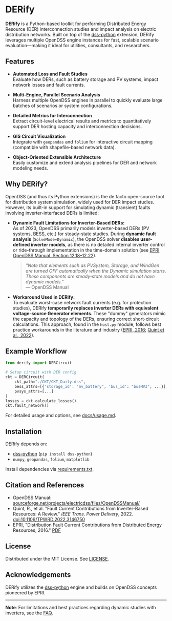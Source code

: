 # DERify

**DERify** is a Python-based toolkit for performing Distributed Energy Resource (DER) interconnection studies and impact analysis on electric distribution networks. Built on top of the [dss-python](https://github.com/dss-extensions/dss_python) extension, DERify leverages multiple OpenDSS engine instances for fast, scalable scenario evaluation—making it ideal for utilities, consultants, and researchers.

## Features

- **Automated Loss and Fault Studies**  
  Evaluate how DERs, such as battery storage and PV systems, impact network losses and fault currents.

- **Multi-Engine, Parallel Scenario Analysis**  
  Harness multiple OpenDSS engines in parallel to quickly evaluate large batches of scenarios or system configurations.

- **Detailed Metrics for Interconnection**  
  Extract circuit-level electrical results and metrics to quantitatively support DER hosting capacity and interconnection decisions.

- **GIS Circuit Visualization**  
  Integrate with `geopandas` and `folium` for interactive circuit mapping (compatible with shapefile-based network data).

- **Object-Oriented Extensible Architecture**  
  Easily customize and extend analysis pipelines for DER and network modeling needs.

## Why DERify?

OpenDSS (and thus its Python extensions) is the de facto open-source tool for distribution system simulation, widely used for DER impact studies. However, its built-in support for simulating dynamic (transient) faults involving inverter-interfaced DERs is limited:

- **Dynamic Fault Limitations for Inverter-Based DERs:**  
  As of 2023, OpenDSS primarily models inverter-based DERs (PV systems, BESS, etc.) for steady-state studies. During **dynamic fault analysis** (`SolveMode=Dynamic`), the OpenDSS solver **disables user-defined inverter models**, as there is no detailed internal inverter control or ride-through implementation in the time-domain solution (see [EPRI OpenDSS Manual, Section 12.18–12.22](https://sourceforge.net/projects/electricdss/files/OpenDSSManual/)).  
  > *"Note that elements such as PVSystem, Storage, and WindGen are turned OFF automatically when the Dynamic simulation starts. These components are steady‐state models and do not have dynamic models."*  
  > — OpenDSS Manual

- **Workaround Used in DERify:**  
  To evaluate worst-case network fault currents (e.g. for protection studies), DERify **temporarily replaces inverter DERs with equivalent voltage-source Generator elements**. These "dummy" generators mimic the capacity and topology of the DERs, ensuring correct short-circuit calculations. This approach, found in the `host.py` module, follows best practice workarounds in the literature and industry ([EPRI, 2016](https://ieeexplore.ieee.org/document/7553425); [Quint et al., 2022](https://ieeexplore.ieee.org/document/9692165)).

## Example Workflow

```python
from derify import DERCircuit

# Setup circuit with DER config
ckt = DERCircuit(
    ckt_path="./CKT/CKT_Daily.dss",
    bess_attrs=[{'storage_id': "mv_battery", 'bus_id': "busMV3", ...}],
    pvsys_attrs=[...]
)
losses = ckt.calculate_losses()
ckt.fault_network()
```

For detailed usage and options, see [docs/usage.md](docs/usage.md).

## Installation

DERify depends on:

- [dss-python](https://github.com/dss-extensions/dss_python) (`pip install dss-python`)
- `numpy`, `geopandas`, `folium`, `matplotlib`

Install dependencies via [requirements.txt](requirements.txt).

## Citation and References

- OpenDSS Manual: [sourceforge.net/projects/electricdss/files/OpenDSSManual/](https://sourceforge.net/projects/electricdss/files/OpenDSSManual/)
- Quint, R., et al. "Fault Current Contributions from Inverter-Based Resources: A Review." _IEEE Trans. Power Delivery_, 2022. [doi:10.1109/TPWRD.2022.3146750](https://ieeexplore.ieee.org/document/9692165)
- EPRI, "Distribution Fault Current Contributions from Distributed Energy Resources, 2016." [PDF](https://ieeexplore.ieee.org/document/7553425)

## License

Distributed under the MIT License. See [LICENSE](LICENSE).

## Acknowledgements

DERify utilizes the [dss-python](https://github.com/dss-extensions/dss_python) engine and builds on OpenDSS concepts pioneered by EPRI.

---

**Note**: For limitations and best practices regarding dynamic studies with inverters, see the [FAQ](docs/faq.md).
